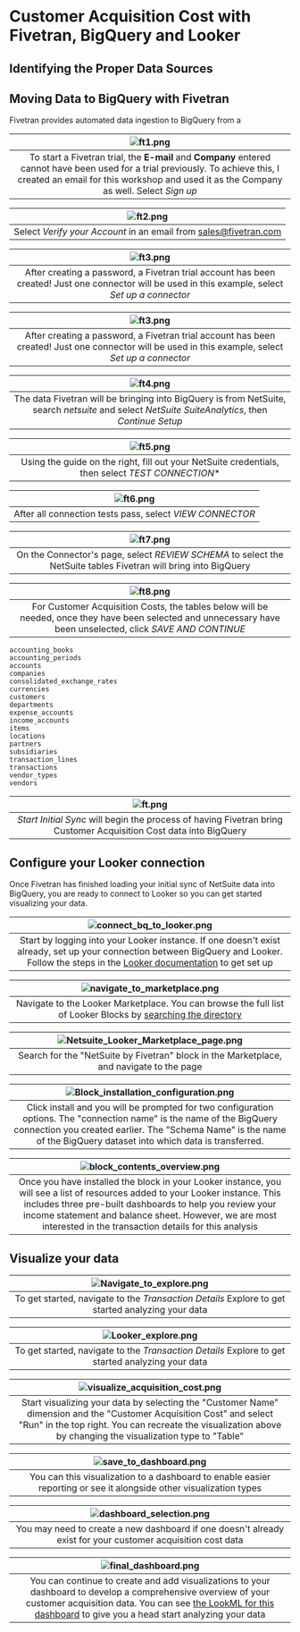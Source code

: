 # Customer Acquisition Cost with Fivetran, BigQuery and Looker

## Identifying the Proper Data Sources

## Moving Data to BigQuery with Fivetran
Fivetran provides automated data ingestion to BigQuery from a 


| ![ft1.png](images/ft1.png) |
|:--:|
| To start a Fivetran trial, the **E-mail** and **Company** entered cannot have been used for a trial previously. To achieve this, I created an email for this workshop and used it as the Company as well. Select *Sign up* |

| ![ft2.png](images/ft2.png) |
|:--:|
| Select *Verify your Account* in an email from sales@fivetran.com |

| ![ft3.png](images/ft3.png) |
|:--:|
| After creating a password, a Fivetran trial account has been created! Just one connector will be used in this example, select *Set up a connector* |

| ![ft3.png](images/ft3.png) |
|:--:|
| After creating a password, a Fivetran trial account has been created! Just one connector will be used in this example, select *Set up a connector* |

| ![ft4.png](images/ft4.png) |
|:--:|
| The data Fivetran will be bringing into BigQuery is from NetSuite, search *netsuite* and select *NetSuite SuiteAnalytics*, then *Continue Setup* |

| ![ft5.png](images/ft5.png) |
|:--:|
| Using the guide on the right, fill out your NetSuite credentials, then select *TEST CONNECTION** |

| ![ft6.png](images/ft6.png) |
|:--:|
| After all connection tests pass, select *VIEW CONNECTOR* |

| ![ft7.png](images/ft7.png) |
|:--:|
| On the Connector's page, select *REVIEW SCHEMA* to select the NetSuite tables Fivetran will bring into BigQuery |


| ![ft8.png](images/ft8.png) |
|:--:|
| For Customer Acquisition Costs, the tables below will be needed, once they have been selected and unnecessary have been unselected, click *SAVE AND CONTINUE* |

```
accounting_books
accounting_periods
accounts
companies
consolidated_exchange_rates
currencies
customers
departments
expense_accounts
income_accounts
items
locations
partners
subsidiaries
transaction_lines
transactions
vendor_types
vendors
```

| ![ft.png](images/ft9.png) |
|:--:|
| *Start Initial Sync* will begin the process of having Fivetran bring Customer Acquisition Cost data into BigQuery |

## Configure your Looker connection

Once Fivetran has finished loading your initial sync of NetSuite data into BigQuery, you are ready to connect to Looker so you can get started visualizing your data. 

| ![connect_bq_to_looker.png](images/connect_bq_to_looker.png) |
|:--:|
| Start by logging into your Looker instance. If one doesn't exist already, set up your connection between BigQuery and Looker. Follow the steps in the [Looker documentation](https://docs.looker.com/setup-and-management/database-config/google-bigquery) to get set up |

| ![navigate_to_marketplace.png](images/navigate_to_marketplace.png) |
|:--:|
| Navigate to the Looker Marketplace. You can browse the full list of Looker Blocks by [searching the directory](https://looker.com/platform/directory/home) |

| ![Netsuite_Looker_Marketplace_page.png](images/Netsuite_Looker_Marketplace_page.png) |
|:--:|
| Search for the "NetSuite by Fivetran" block in the Marketplace, and navigate to the page |

| ![Block_installation_configuration.png](images/Block_installation_configuration.png) |
|:--:|
| Click install and you will be prompted for two configuration options. The "connection name" is the name of the BigQuery connection you created earlier. The "Schema Name" is the name of the BigQuery dataset into which data is transferred. |

| ![block_contents_overview.png](images/block_contents_overview.png) |
|:--:|
| Once you have installed the block in your Looker instance, you will see a list of resources added to your Looker instance. This includes three pre-built dashboards to help you review your income statement and balance sheet. However, we are most interested in the transaction details for this analysis |

## Visualize your data

| ![Navigate_to_explore.png](images/Navigate_to_explore.png) |
|:--:|
| To get started, navigate to the *Transaction Details* Explore to get started analyzing your data |

| ![Looker_explore.png](images/Looker_explore.png) |
|:--:|
| To get started, navigate to the *Transaction Details* Explore to get started analyzing your data |

| ![visualize_acquisition_cost.png](images/visualize_acquisition_cost.png) |
|:--:|
| Start visualizing your data by selecting the "Customer Name" dimension and the "Customer Acquisition Cost" and select "Run" in the top right. You can recreate the visualization above by changing the visualization type to "Table" |

| ![save_to_dashboard.png](images/save_to_dashboard.png) |
|:--:|
| You can this visualization to a dashboard to enable easier reporting or see it alongside other visualization types |

| ![dashboard_selection.png](images/dashboard_selection.png) |
|:--:|
| You may need to create a new dashboard if one doesn't already exist for your customer acquisition cost data |

| ![final_dashboard.png](images/final_dashboard.png) |
|:--:|
| You can continue to create and add visualizations to your dashboard to develop a comprehensive overview of your customer acquisition data. You can see [the LookML for this dashboard](https://raw.githubusercontent.com/PubChimps/CustomerAquisitionCost/main/Netsuite_Looker_BigQuery/cac_demo_dashboard.lookml) to give you a head start analyzing your data |


